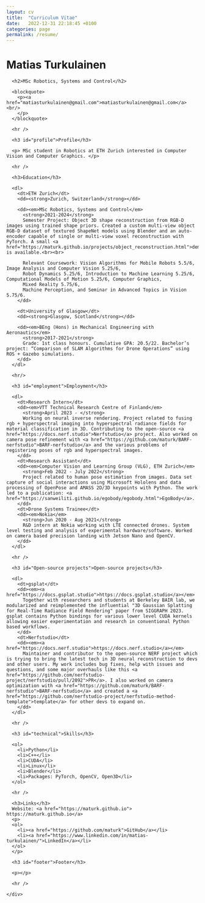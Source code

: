 ```yaml
---
layout: cv
title:  "Curriculum Vitae"
date:   2022-12-31 22:18:45 +0100
categories: page
permalink: /resume/
---
```


<body class="">
  <div class="container">
    <div class="resume">
      <h1>Matias Turkulainen</h1>

      <h2>MSc Robotics, Systems and Control</h2>

      <blockquote>
        <p><a href="matiasturkulainen@gmail.com">matiasturkulainen@gmail.com</a><br/>
        </p>
      </blockquote>

      <hr />

      <h3 id="profile">Profile</h3>

      <p> MSc student in Robotics at ETH Zurich interested in Computer Vision and Computer Graphics. </p>

      <hr />

      <h3>Education</h3>

      <dl>
        <dt>ETH Zurich</dt>
        <dd><strong>Zurich, Switzerland</strong></dd>

        <dd><em>MSc Robotics, Systems and Control</em>
          <strong>2021-2024</strong>
          Semester Project: Object 3D shape reconstruction from RGB-D images using trained shape priors. Created a custom multi-view object RGB-D dataset of textured ShapeNet models using Blender and an auto-encoder capable of single or multi-view voxel reconstruction with PyTorch. A small <a href="https://maturk.github.io/projects/object_reconstruction.html">demo</a> is available.<br><br>
          
          Relevant Coursework: Vision Algorithms for Mobile Robots 5.5/6, Image Analysis and Computer Vision 5.25/6,
          Robot Dynamics 5.25/6, Introduction to Machine Learning 5.25/6, Computational Models of Motion 5.25/6, Computer Graphics,
          Mixed Reality 5.75/6,
          Machine Perception, and Seminar in Advanced Topics in Vision 5.75/6. 
        </dd>

        <dt>University of Glasgow</dt>
        <dd><strong>Glasgow, Scotland</strong></dd>

        <dd><em>BEng (Hons) in Mechanical Engineering with Aeronautics</em>
          <strong>2017-2021</strong>
          Grade: 1st class honours. Cumulative GPA: 20.5/22. Bachelor’s project: “Comparison of SLAM Algorithms for Drone Operations” using ROS + Gazebo simulations.
        </dd>
      </dl>

      <hr/>

      <h3 id="employment">Employment</h3>

      <dl>
        <dt>Research Intern</dt>
        <dd><em>VTT Technical Research Centre of Finland</em>
          <strong>April 2023 - </strong>
          Working on neural inverse rendering. Project related to fusing rgb + hyperspectral imaging into hyperspectral radiance fields for material classification in 3D. Contributing to the open-source <a href="https://docs.nerf.studio">Nerfstudio</a> project. Also worked on camera pose refinement with <a href="https://github.com/maturk/BARF-nerfstudio">BARF-nerfstudio</a> and the various problems of registering poses of rgb and hyperspectral images.
        </dd>
        <dt>Research Assistant</dt>
        <dd><em>Computer Vision and Learning Group (VLG), ETH Zurich</em>
          <strong>Feb 2022 - July 2022</strong>
          Project related to human pose estimation from images. Data set capture of social interactions using Microsoft Hololens and data processing of OpenPose and AMASS 2D/3D keypoints with Python. The work led to a publication: <a href="https://sanweiliti.github.io/egobody/egobody.html">EgoBody</a>.
        </dd>
        <dt>Drone Systems Trainee</dt>
        <dd><em>Nokia</em>
          <strong>Jun 2020 - Aug 2021</strong>
          R&D intern at Nokia working with LTE connected drones. System level testing and analysis of experimental hardware/software. Worked on camera based precision landing with Jetson Nano and OpenCV. 
        </dd>
      </dl>

      <hr />

      <h3 id="Open-source projects">Open-source projects</h3>

      <dl>
        <dt>gsplat</dt>
        <dd><em><a href="https://docs.gsplat.studio">https://docs.gsplat.studio</a></em>
          Together with researchers and students at Berkeley BAIR lab, we modularized and reimplemented the influential "3D Gaussian Splatting for Real-Time Radiance Field Rendering" paper from SIGGRAPH 2023. gsplat contains Python bindings for various lower level CUDA kernels allowing easier experimentation and research in conventional Python based workflows.
        </dd>
        <dt>Nerfstudio</dt>
        <dd><em><a href="https://docs.nerf.studio">https://docs.nerf.studio</a></em>
          Maintainer and contributor to the open-source NERF project which is trying to bring the latest tech in 3D neural reconstruction to devs and other users. My work includes bug fixes, help with issues and questions, and some major overhauls like this <a href="https://github.com/nerfstudio-project/nerfstudio/pull/2092">PR</a>. I also worked on camera optimization with <a href="https://github.com/maturk/BARF-nerfstudio">BARF-nerfstudio</a> and created a <a href="https://github.com/nerfstudio-project/nerfstudio-method-template">template</a> for other devs to expand on.
        </dd>
      </dl>

      <hr />

      <h3 id="technical">Skills</h3>

      <ol>
        <li>Python</li>
        <li>C++</li>
        <li>CUDA</li>
        <li>Linux</li>
        <li>Blender</li>
        <li>Packages: PyTorch, OpenCV, Open3D</li>
      </ol>

      <hr />

      <h3>Links</h3>
      Website: <a href="https://maturk.github.io"> https://maturk.github.io</a>
      <p>
      <ol>
        <li><a href="https://github.com/maturk">GitHub</a></li>
        <li><a href="https://www.linkedin.com/in/matias-turkulainen/">LinkedIn</a></li>
      </ol>
      </p>

      <h3 id="footer">Footer</h3>

      <p></p>

      <hr />

    </div>
  </div>

</body>

